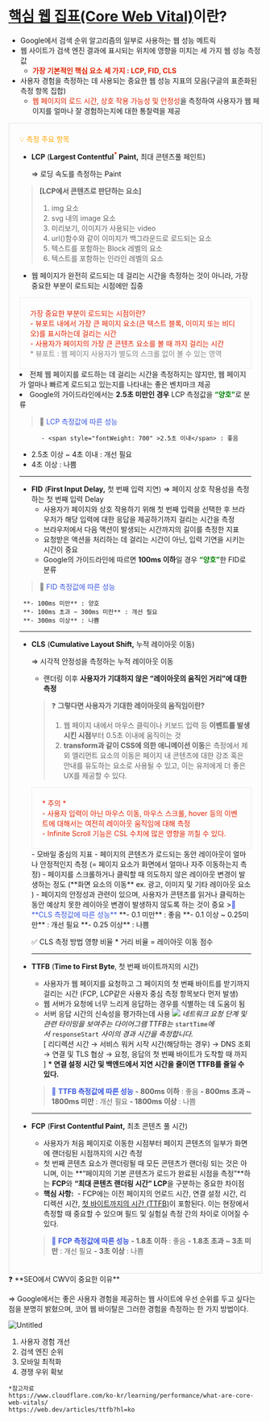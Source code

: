 # [핵심 웹 집표(Core Web Vital)](https://web.dev/articles/vitals?hl=ko)이란?

- Google에서 검색 순위 알고리즘의 일부로 사용하는 웹 성능 메트릭
- 웹 사이트가 검색 엔진 결과에 표시되는 위치에 영향을 미치는 세 가지 웹 성능 측정값
  - **<span style="color: #E12301">가장 기본적인 핵심 요소 세 가지 : LCP, FID, CLS</span>**
- 사용자 경험을 측정하는 데 사용되는 중요한 웹 성능 지표의 모음(구글의 표준화된 측정 항목 집합)
  - <span style="color: #E12301; fontWeight: 700px">웹 페이지의 로드 시간, 상호 작용 가능성 및 안정성</span>을 측정하여 사용자가 웹 페이지를 얼마나 잘 경험하는지에 대한 통찰력을 제공

<div style="border: 2px solid #eee; borderRadius: 15px; padding: 20px">
<span style="fontWeight: 700; fontSize: 20px; color: orange">
  💡 측정 주요 항목 </span>

- **LCP** (**Largest Contentful<sup style="color: #E12301">\*</sup> Paint,** 최대 콘텐츠풀 페인트)

  ⇒ 로딩 속도를 측정하는 Paint

> **[LCP에서 콘텐츠로 판단하는 요소]**
>
> 1. img 요소
> 2. svg 내의 image 요소
> 3. 미리보기, 이미지가 사용되는 video
> 4. url()함수와 같이 이미지가 백그라운드로 로드되는 요소
> 5. 텍스트를 포함하는 Block 레벨의 요소
> 6. 텍스트를 포함하는 인라인 레벨의 요소

- 웹 페이지가 완전히 로드되는 데 걸리는 시간을 측정하는 것이 아니라, <span style="fontWeight: 700; backgroundColor: #90E0A9">가장 중요한 부분이 로드되는 시점</span>에만 집중
<div style="color: #E12301; fontSize: 12px; border: 1px solid #eee; borderRadius: 15px; padding: 20px; backgroundColor: #A8E0DB">
  <span style="fontWeight: 700">가장 중요한 부분이 로드되는 시점이란?</span>
  <br>- 뷰포트 내에서 가장 큰 페이지 요소(큰 텍스트 블록, 이미지 또는 비디오)를 표시하는데 걸리는 시간 <br/>- 사용자가 페이지의 가장 큰 콘텐츠 요소를 볼 때 까지 걸리는 시간 <br/><span style="color: gray; fontSize: 12px">* 뷰포트 : 웹 페이지 사용자가 별도의 스크롤 없이 볼 수 있는 영역</span></div

- 전체 웹 페이지를 로드하는 데 걸리는 시간을 측정하지는 않지만, 웹 페이지가 얼마나 빠르게 로드되고 있는지를 나타내는 좋은 벤치마크 제공
- Google의 가이드라인에서는 **2.5초 미만인 경우** LCP 측정값을 <span style="color: green" >**“양호”**</span>로 분류

> 📌 <span style="color: #3A56E0; fontWeight: 700" >LCP 측정값에 따른 성능</span>

          - <span style="fontWeight: 700" >2.5초 이내</span> : 좋음

- <span style="fontWeight: 700" >2.5초 이상 ~ 4초 이내</span> : 개선 필요
- <span style="fontWeight: 700" >4초 이상</span> : 나쁨

---

- **FID** (**First Input Delay,** 첫 번째 입력 지연)
  ⇒ 페이지 상호 작용성을 측정하는 첫 번째 입력 Delay
  - 사용자가 페이지와 상호 작용하기 위해 첫 번째 입력을 선택한 후 브라우저가 해당 입력에 대한 응답을 제공하기까지 걸리는 시간을 측정
  - 브라우저에서 다음 액션이 발생되는 시간까지의 길이를 측정한 지표
  - 요청받은 액션을 처리하는 데 걸리는 시간이 아닌, 입력 기연을 시키는 시간이 중요
  - Google의 가이드라인에 따르면 **100ms 이하**일 경우 <span style="color: green" >**“양호”**</span>한 FID로 분류

> 📌 <span style="color: #3A56E0; fontWeight: 700" >FID 측정값에 따른 성능</span>

     **- 100ms 미만** : 양호
     **- 100ms 초과 ~ 300ms 미만** : 개선 필요
     **- 300ms 이상** : 나쁨

---

- **CLS** (**Cumulative Layout Shift,** 누적 레이아웃 이동)

  ⇒ 시각적 안정성을 측정하는 누적 레이아웃 이동

  - 랜더링 이후 **사용자가 기대하지 않은 “레이아웃의 움직인 거리”에 대한 측정**

  > ❓ **그렇다면 사용자가 기대한 레이아웃의 움직임이란?**
  >
  > 1. 웹 페이지 내에서 마우스 클릭이나 키보드 입력 등 **이벤트를 발생시킨 시점**부터 0.5초 이내에 움직이는 것
  > 2. **transform과 같이 CSS에 의한 애니메이션 이동**은 측정에서 제외
  >    엘리먼트 요소의 이동은 페이지 내 콘텐츠에 대한 강조 혹은 안내를 유도하는 요소로 사용될 수 있고, 이는 유저에게 더 좋은 UX를 제공할 수 있다.

    <div style="color: #E12301; fontSize: 14px; border: 1px solid #eee; borderRadius: 15px; padding: 20px; backgroundColor: #A8E0DB"><span style="fontWeight: 700">* 주의 *</span></br>- 사용자 입력이 아닌 마우스 이동, 마우스 스크롤, hover 등의 이벤트에 대해서는 여전히 레이아웃 움직임에 대해 측정 <br/>- Infinite Scroll 기능은 CSL 수치에 많은 영향을 끼칠 수 있다. </div>
  - 모바일 중심의 지표
  - 페이지의 콘텐츠가 로드되는 동안 레이아웃이 얼마나 안정적인지 측정
    (= 페이지 요소가 화면에서 얼마나 자주 이동하는지 측정)
    - 페이지를 스크롤하거나 클릭할 때 의도하지 않은 레이아웃 변경이 발생하는 정도
    (**화면 요소의 이동** ex. 광고, 이미지 및 기타 레이아웃 요소 )
    - 페이지의 안정성과 관련이 있으며, 사용자가 콘텐츠를 읽거나 클릭하는 동안 예상치 못한 레이아웃 변경이 발생하지 않도록 하는 것이 중요
     ><span style="color: #3A56E0; fontWeight: 700" >📌 **CLS 측정값에 따른 성능**</span>
     **- 0.1 미만** : 좋음
     **- 0.1 이상 ~ 0.25미만**  : 개선 필요
     **- 0.25 이상** : 나쁨
    
    ✅ CLS 측정 방법
    영향 비율 * 거리 비율 = 레이아웃 이동 점수
    
    
    ---

- **TTFB** (**Time to First Byte**, 첫 번째 바이트까지의 시간)

  - 사용자가 웹 페이지를 요청하고 그 페이지의 첫 번째 바이트를 받기까지 걸리는 시간 (FCP, LCP같은 사용자 중심 측정 항목보다 먼저 발생)
  - 웹 서버가 요청에 너무 느리게 응답하는 경우를 식별하는 데 도움이 됨
  - 서버 응답 시간의 신속성을 평가하는데 사용
    ![](https://velog.velcdn.com/images/jjjiyoung0130/post/969e4b26-366f-472a-adea-94595f223427/image.png)
    <span style="fontSize: 14px">*네트워크 요청 단계 및 관련 타이밍을 보여주는 다이어그램 TTFB는* `startTime`*에서* `responseStart` *사이의 경과 시간을 측정합니다.*</span></br>
    [ 리디렉션 시간 → 서비스 워커 시작 시간(해당하는 경우) → DNS 조회 → 연결 및 TLS 협상 → 요청, 응답의 첫 번째 바이트가 도착할 때 까지 ]
    **\* 연결 설정 시간 및 백엔드에서 지연 시간을 줄이면 TTFB를 줄일 수 있다.**

  > <span style="color: #3A56E0; fontWeight: 700" >📌 **TTFB 측정값에 따른 성능**</span>
  > **- 800ms 이하** : 좋음
  > **- 800ms 초과 ~ 1800ms 미만** : 개선 필요
  > **- 1800ms 이상** : 나쁨

  ***

- **FCP** (**First Contentful Paint,** 최초 콘텐츠 풀 시간)
  - 사용자가 처음 페이지로 이동한 시점부터 페이지 콘텐츠의 일부가 화면에 랜더링된 시점까지의 시간 측정
  - <span style="fontWeight: 700; backgroundColor: #90E0A9">첫 번째 콘텐츠 요소가 랜더링될 때 모든 콘텐츠가 랜더링 되는 것은 아니며,</span> 이는 **“페이지의 기본 콘텐츠가 로드가 완료된 시점을 측정”**하는 **FCP**와 **“최대 콘텐츠 랜더링 시간” LCP**을 구분하는 중요한 차이점
  * **핵심 사항:**
     - FCP에는 이전 페이지의 언로드 시간, 연결 설정 시간, 리디렉션 시간, [첫 바이트까지의 시간 (TTFB)](https://web.dev/articles/ttfb?hl=ko)이 포함된다. 이는 현장에서 측정할 때 중요할 수 있으며 필드 및 실험실 측정 간의 차이로 이어질 수 있다.
  > <span style="color: #3A56E0; fontWeight: 700" >📌 **FCP 측정값에 따른 성능**</span>
  > **- 1.8초 이하** : 좋음
  > **- 1.8초 초과 ~ 3초 미만** : 개선 필요
  > **- 3초 이상** : 나쁨

</div>

<aside>
❓ **SEO에서 CWV이 중요한 이유**

⇒ Google에서는 좋은 사용자 경험을 제공하는 웹 사이트에 우선 순위를 두고 싶다는 점을 분명히 밝혔으며, 코어 웹 바이탈은 그러한 경험을 측정하는 한 가지 방법이다.

![Untitled](https://prod-files-secure.s3.us-west-2.amazonaws.com/82ae878c-ca02-4376-af7c-923e43d1eba2/a1edb634-f3a9-4c93-8263-611f842d42c9/Untitled.png)

1. 사용자 경험 개선
2. 검색 엔진 순위
3. 모바일 최적화
4. 경쟁 우위 확보

</aside>

    *참고자료
    https://www.cloudflare.com/ko-kr/learning/performance/what-are-core-web-vitals/
    https://web.dev/articles/ttfb?hl=ko
